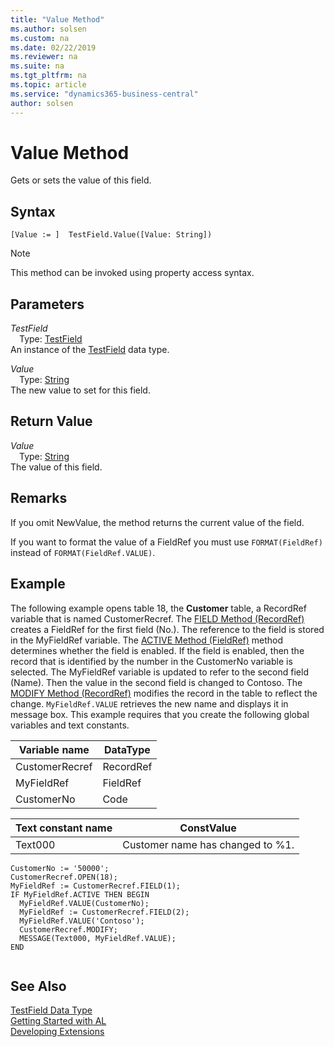 ```yaml
---
title: "Value Method"
ms.author: solsen
ms.custom: na
ms.date: 02/22/2019
ms.reviewer: na
ms.suite: na
ms.tgt_pltfrm: na
ms.topic: article
ms.service: "dynamics365-business-central"
author: solsen
---
```

[//]: # (START>DO_NOT_EDIT)
[//]: # (IMPORTANT:Do not edit any of the content between here and the END>DO_NOT_EDIT.)
[//]: # (Any modifications should be made in the .xml files in the ModernDev repo.)
# Value Method
Gets or sets the value of this field.


## Syntax
```
[Value := ]  TestField.Value([Value: String])
```
> [!NOTE]  
> This method can be invoked using property access syntax.  
## Parameters
*TestField*  
&emsp;Type: [TestField](testfield-data-type.md)  
An instance of the [TestField](testfield-data-type.md) data type.  

*Value*  
&emsp;Type: [String](../string/string-data-type.md)  
The new value to set for this field.  


## Return Value
*Value*  
&emsp;Type: [String](../string/string-data-type.md)  
The value of this field.  


[//]: # (IMPORTANT: END>DO_NOT_EDIT)

## Remarks  
If you omit NewValue, the method returns the current value of the field.  
  
If you want to format the value of a FieldRef you must use `FORMAT(FieldRef)` instead of `FORMAT(FieldRef.VALUE)`.  


## Example  
 The following example opens table 18, the **Customer** table, a RecordRef variable that is named CustomerRecref. The [FIELD Method \(RecordRef\)](../../methods/devenv-field-method-recordref.md) creates a FieldRef for the first field \(No.\). The reference to the field is stored in the MyFieldRef variable. The [ACTIVE Method \(FieldRef\)](../../methods/devenv-active-method-fieldref.md) method determines whether the field is enabled. If the field is enabled, then the record that is identified by the number in the CustomerNo variable is selected. The MyFieldRef variable is updated to refer to the second field \(Name\). Then the value in the second field is changed to Contoso. The [MODIFY Method \(RecordRef\)](../../methods/devenv-modify-method-recordref.md) modifies the record in the table to reflect the change. `MyFieldRef.VALUE` retrieves the new name and displays it in message box. This example requires that you create the following global variables and text constants.  
  
|Variable name|DataType|  
|-------------------|--------------|  
|CustomerRecref|RecordRef|  
|MyFieldRef|FieldRef|  
|CustomerNo|Code|  
  
|Text constant name|ConstValue|  
|------------------------|----------------|  
|Text000|Customer name has changed to %1.|  
  
```  
CustomerNo := '50000';  
CustomerRecref.OPEN(18);  
MyFieldRef := CustomerRecref.FIELD(1);  
IF MyFieldRef.ACTIVE THEN BEGIN  
  MyFieldRef.VALUE(CustomerNo);  
  MyFieldRef := CustomerRecref.FIELD(2);  
  MyFieldRef.VALUE('Contoso');  
  CustomerRecref.MODIFY;  
  MESSAGE(Text000, MyFieldRef.VALUE);  
END  
  
```  

## See Also
[TestField Data Type](testfield-data-type.md)  
[Getting Started with AL](../../devenv-get-started.md)  
[Developing Extensions](../../devenv-dev-overview.md)